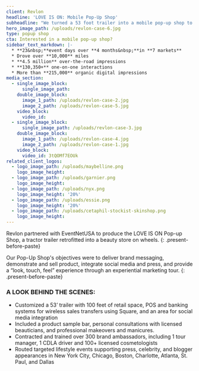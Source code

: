 ```yaml
---
client: Revlon
headline: 'LOVE IS ON: Mobile Pop-Up Shop'
subheadline: "We turned a 53 foot trailer into a mobile pop-up shop to celebrate Revlon's Love Is On campaign. Beauty lovers in 7 states sampled product with our team of licensed cosmetologists, then hopped on board to purchase their favorite picks!"
hero_image_path: /uploads/revlon-case-6.jpg
type: popup shop
cta: Interested in a mobile pop-up shop?
sidebar_text_markdown: |-
  * **23&nbsp;**event days over **4 months&nbsp;**in **7 markets**
  * Drove over **10,000** miles
  * **4.5 million** over-the-road impressions
  * **130,350+** one-on-one interactions
  * More than **215,000** organic digital impressions
media_section:
  - single_image_block:
      single_image_path:
    double_image_block:
      image_1_path: /uploads/revlon-case-2.jpg
      image_2_path: /uploads/revlon-case-5.jpg
    video_block:
      video_id:
  - single_image_block:
      single_image_path: /uploads/revlon-case-3.jpg
    double_image_block:
      image_1_path: /uploads/revlon-case-4.jpg
      image_2_path: /uploads/revlon-case-1.jpg
    video_block:
      video_id: 3tQOMf7EOUk
related_client_logos:
  - logo_image_path: /uploads/maybelline.png
    logo_image_height:
  - logo_image_path: /uploads/garnier.png
    logo_image_height:
  - logo_image_path: /uploads/nyx.png
    logo_image_height: '20%'
  - logo_image_path: /uploads/essie.png
    logo_image_height: '20%'
  - logo_image_path: /uploads/cetaphil-stockist-skinshop.png
    logo_image_height:
---
```



Revlon partnered with EventNetUSA to produce the LOVE IS ON Pop-up Shop, a tractor trailer retrofitted into a beauty store on wheels.
{: .present-before-paste}

Our Pop-Up Shop's objectives were to deliver brand messaging, demonstrate and sell product, integrate social media and press, and provide a “look, touch, feel” experience through an experiential marketing tour.
{: .present-before-paste}

### **A LOOK BEHIND THE SCENES:**

* Customized a 53’ trailer with 100 feet of retail space, POS and banking systems for wireless sales transfers using Square, and an area for social media integration
* Included a product sample bar, personal consultations with licensed beauticians, and professional makeovers and manicures.
* Contracted and trained over 300 brand ambassadors, including 1 tour manager, 1 CDLA driver and 100+ licensed cosmetologists
* Routed targeted lifestyle events supporting press, celebrity, and blogger appearances in New York City, Chicago, Boston, Charlotte, Atlanta, St. Paul, and Dallas